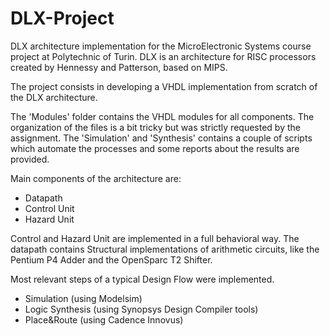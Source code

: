 # DLX-Project
DLX architecture implementation for the MicroElectronic Systems course project at Polytechnic of Turin.
DLX is an architecture for RISC processors created by Hennessy and Patterson, based on MIPS.

The project consists in developing a VHDL implementation from scratch of the DLX architecture.

The 'Modules' folder contains the VHDL modules for all components. The organization of the files is a bit tricky but was strictly requested by the assignment.
The 'Simulation' and 'Synthesis' contains a couple of scripts which automate the processes and some reports about the results are provided.

Main components of the architecture are:
* Datapath
* Control Unit
* Hazard Unit

Control and Hazard Unit are implemented in a full behavioral way.
The datapath contains Structural implementations of arithmetic circuits, like the Pentium P4 Adder and the OpenSparc T2 Shifter.

Most relevant steps of a typical Design Flow were implemented.
* Simulation (using Modelsim)
* Logic Synthesis (using Synopsys Design Compiler tools)
* Place&Route (using Cadence Innovus)









